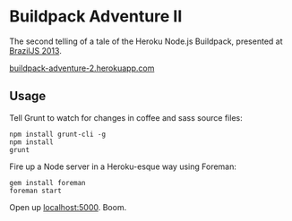 # Buildpack Adventure II

The second telling of a tale of the Heroku Node.js Buildpack, presented at [BrazilJS 2013](http://braziljs.com.br/).

[buildpack-adventure-2.herokuapp.com](http://buildpack-adventure-2.herokuapp.com)

## Usage

Tell Grunt to watch for changes in coffee and sass source files:

```
npm install grunt-cli -g
npm install
grunt
```

Fire up a Node server in a Heroku-esque way using Foreman:

```
gem install foreman
foreman start
```

Open up [localhost:5000](http://localhost:5000). Boom.